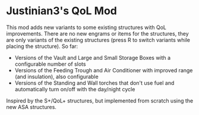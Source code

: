 # Justinian3's QoL Mod

This mod adds new variants to some existing structures with QoL improvements.
There are no new engrams or items for the structures, they are only variants of
the existing structures (press R to switch variants while placing the
structure). So far:

* Versions of the Vault and Large and Small Storage Boxes with a configurable
  number of slots
* Versions of the Feeding Trough and Air Conditioner with improved range (and
  insulation), also configurable
* Versions of the Standing and Wall torches that don't use fuel and
  automatically turn on/off with the day/night cycle

Inspired by the S+/QoL+ structures, but implemented from scratch using the new ASA structures.
